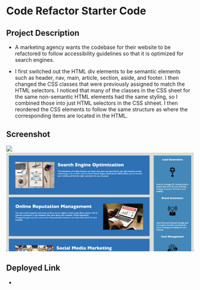 # Code Refactor Starter Code

## Project Description

- A marketing agency wants the codebase for their website to be refactored to follow accessibility guidelines so that it is optimized for search engines. 

- I first switched out the HTML div elements to be semantic elements such as header, nav, main, article, section, aside, and footer. I then changed the CSS classes that were previously assigned to match the HTML selectors. I noticed that many of the classes in the CSS sheet for the same non-semantic HTML elements had the same styling, so I combined those into just HTML selectors in the CSS shheet. I then reordered the CSS elements to follow the same structure as where the corresponding items are located in the HTML. 

## Screenshot

![](2022-12-26-16-39-59.png)
![](2022-12-26-16-40-25.png)

## Deployed Link

- 